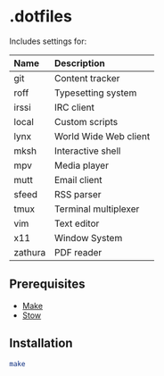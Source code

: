 # .dotfiles

Includes settings for:

| Name    | Description           |
| :------ | :-------------------- |
| git     | Content tracker       |
| roff    | Typesetting system    |
| irssi   | IRC client            |
| local   | Custom scripts        |
| lynx    | World Wide Web client |
| mksh    | Interactive shell     |
| mpv     | Media player          |
| mutt    | Email client          |
| sfeed   | RSS parser            |
| tmux    | Terminal multiplexer  |
| vim     | Text editor           |
| x11     | Window System         |
| zathura | PDF reader            |

## Prerequisites

- [Make](https://www.gnu.org/software/make/)
- [Stow](https://www.gnu.org/software/stow/)

## Installation

```sh
make
```
